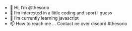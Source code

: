 - 👋 Hi, I’m @thesorio
- 👀 I’m interested in a little coding and sport i guess
- 🌱 I’m currently learning javascript
- 📫 How to reach me ... Contact ne over discord #thesorio

<!---
thesorio/thesorio is a ✨ special ✨ repository because its `README.md` (this file) appears on your GitHub profile.
You can click the Preview link to take a look at your changes.
--->
